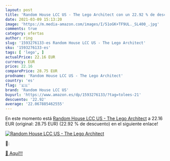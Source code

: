 ```yaml
---
layout: post
title: 'Random House LCC US - The Lego Architect con un 22.92 % de descuento'
date: 2021-03-09 15:13:20
image: 'https://m.media-amazon.com/images/I/51oGK+TF9UL._SL400_.jpg'
comments: true
category: ofertas
author: ring
slug: '1593276133-es Random House LCC US - The Lego Architect'
sku: '1593276133-es'
tags: [ 'lego', ]
actualPrice: 22.16 EUR
currency: EUR
price: 22.16
comparePrice: 28.75 EUR
prodname: 'Random House LCC US - The Lego Architect'
country: 'es'
flag: '🇪🇸'
brand: 'Random House LCC US'
buyurl: 'https://www.amazon.es/dp/1593276133/?tag=tolees-21'
descuento: '22.92'
average: '22.067885462555'
---
```


En este momento está [Random House LCC US - The Lego Architect](https://www.amazon.es/dp/1593276133/?tag=tolees-21) a 22.16 EUR (original: 28.75 EUR) (22.92 %  de descuento) en el siguiente enlace!

[![Random House LCC US - The Lego Architect](https://m.media-amazon.com/images/I/51oGK+TF9UL._SL400_.jpg)](https://www.amazon.es/dp/1593276133/?tag=tolees-21)

🔎:


[🛒 Aquí!!!](https://www.amazon.es/dp/1593276133/?tag=tolees-21)
